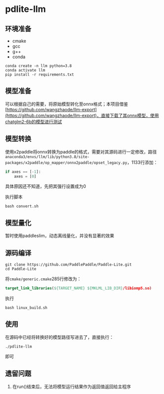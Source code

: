 # pdlite-llm

## 环境准备

- cmake
- gcc
- g++
- conda

```shell
conda create -n llm python=3.8
conda activate llm
pip install -r requirements.txt
```

## 模型准备

可以根据自己的需要，将原始模型转化至onnx格式；本项目借鉴[https://github.com/wangzhaode/llm-export](https://github.com/wangzhaode/llm-export)，直接下载了其onnx模型，使用chatglm2-6b的模型进行测试

## 模型转换

使用x2paddle将onnx转换为paddle的格式，需要对其源码进行一定修改，路径`anaconda3/envs/llm/lib/python3.8/site-packages/x2paddle/op_mapper/onnx2paddle/opset_legacy.py`，1133行添加：

```py
if axes == [-1]:
    axes = [0]
```

具体原因还不知道，先把其强行设置成为0

执行脚本

```shell
bash convert.sh
```

## 模型量化

暂时使用paddleslim，动态离线量化，并没有显著的效果

## 源码编译

```shell
git clone https://github.com/PaddlePaddle/Paddle-Lite.git
cd Paddle-Lite
```

将`cmake/generic.cmake`285行修改为：
```cmake
target_link_libraries(${TARGET_NAME} ${MKLML_LIB_DIR}/libiomp5.so)
```

执行
```shell
bash linux_build.sh
```

## 使用

在源码中已经将转换好的模型路径写进去了，直接执行：

```shell
./pdlite-llm
```

即可

## 遗留问题

1. 在run()结束后，无法将模型运行结果作为返回值返回给主程序